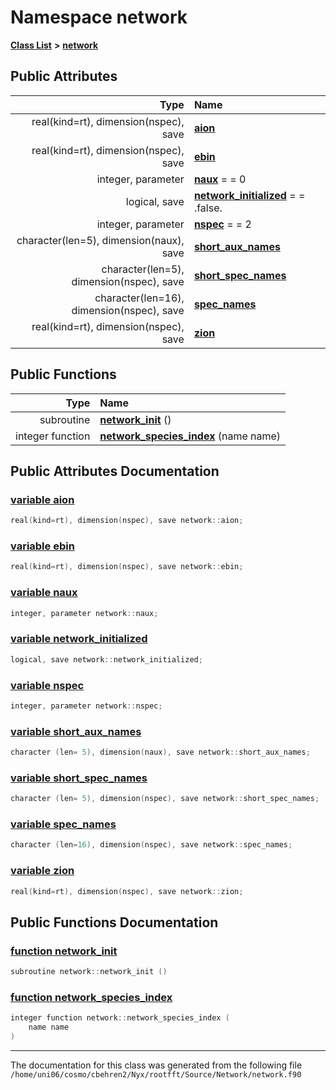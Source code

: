 
# Namespace network


[**Class List**](annotated.md) **>** [**network**](namespacenetwork.md)


















## Public Attributes

| Type | Name |
| ---: | :--- |
|  real(kind=rt), dimension(nspec), save | [**aion**](namespacenetwork.md#variable-aion)  <br> |
|  real(kind=rt), dimension(nspec), save | [**ebin**](namespacenetwork.md#variable-ebin)  <br> |
|  integer, parameter | [**naux**](namespacenetwork.md#variable-naux)   = = 0<br> |
|  logical, save | [**network\_initialized**](namespacenetwork.md#variable-network-initialized)   = = .false.<br> |
|  integer, parameter | [**nspec**](namespacenetwork.md#variable-nspec)   = = 2<br> |
|  character(len=5), dimension(naux), save | [**short\_aux\_names**](namespacenetwork.md#variable-short-aux-names)  <br> |
|  character(len=5), dimension(nspec), save | [**short\_spec\_names**](namespacenetwork.md#variable-short-spec-names)  <br> |
|  character(len=16), dimension(nspec), save | [**spec\_names**](namespacenetwork.md#variable-spec-names)  <br> |
|  real(kind=rt), dimension(nspec), save | [**zion**](namespacenetwork.md#variable-zion)  <br> |


## Public Functions

| Type | Name |
| ---: | :--- |
|  subroutine | [**network\_init**](namespacenetwork.md#function-network-init) () <br> |
|  integer function | [**network\_species\_index**](namespacenetwork.md#function-network-species-index) (name name) <br> |








## Public Attributes Documentation


### <a href="#variable-aion" id="variable-aion">variable aion </a>


```cpp
real(kind=rt), dimension(nspec), save network::aion;
```



### <a href="#variable-ebin" id="variable-ebin">variable ebin </a>


```cpp
real(kind=rt), dimension(nspec), save network::ebin;
```



### <a href="#variable-naux" id="variable-naux">variable naux </a>


```cpp
integer, parameter network::naux;
```



### <a href="#variable-network-initialized" id="variable-network-initialized">variable network\_initialized </a>


```cpp
logical, save network::network_initialized;
```



### <a href="#variable-nspec" id="variable-nspec">variable nspec </a>


```cpp
integer, parameter network::nspec;
```



### <a href="#variable-short-aux-names" id="variable-short-aux-names">variable short\_aux\_names </a>


```cpp
character (len= 5), dimension(naux), save network::short_aux_names;
```



### <a href="#variable-short-spec-names" id="variable-short-spec-names">variable short\_spec\_names </a>


```cpp
character (len= 5), dimension(nspec), save network::short_spec_names;
```



### <a href="#variable-spec-names" id="variable-spec-names">variable spec\_names </a>


```cpp
character (len=16), dimension(nspec), save network::spec_names;
```



### <a href="#variable-zion" id="variable-zion">variable zion </a>


```cpp
real(kind=rt), dimension(nspec), save network::zion;
```


## Public Functions Documentation


### <a href="#function-network-init" id="function-network-init">function network\_init </a>


```cpp
subroutine network::network_init () 
```



### <a href="#function-network-species-index" id="function-network-species-index">function network\_species\_index </a>


```cpp
integer function network::network_species_index (
    name name
) 
```



------------------------------
The documentation for this class was generated from the following file `/home/uni06/cosmo/cbehren2/Nyx/rootfft/Source/Network/network.f90`